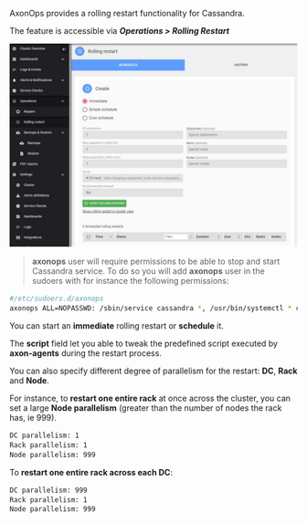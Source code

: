 AxonOps provides a rolling restart functionality for Cassandra.

The feature is accessible via ***Operations > Rolling Restart***

 

[![rollingrestart](./1.JPG)](./1.JPG)

> **axonops** user will require permissions to be able to stop and start Cassandra service. To do so you will add **axonops** user in the sudoers with for instance the following permissions:
``` bash
#/etc/sudoers.d/axonops
axonops ALL=NOPASSWD: /sbin/service cassandra *, /usr/bin/systemctl * cassandra*
```



You can start an **immediate** rolling restart or **schedule** it.

The **script** field let you able to tweak the predefined script executed by **axon-agents** during the restart process.

You can also specify different degree of parallelism for the restart: **DC**, **Rack** and **Node**.

For instance, to **restart one entire rack** at once across the cluster, you can set a large **Node parallelism** (greater than the number of nodes the rack has, ie 999).
``` bash
DC parallelism: 1
Rack parallelism: 1
Node parallelism: 999
```


To **restart one entire rack across each DC**:
``` bash
DC parallelism: 999
Rack parallelism: 1
Node parallelism: 999
```




